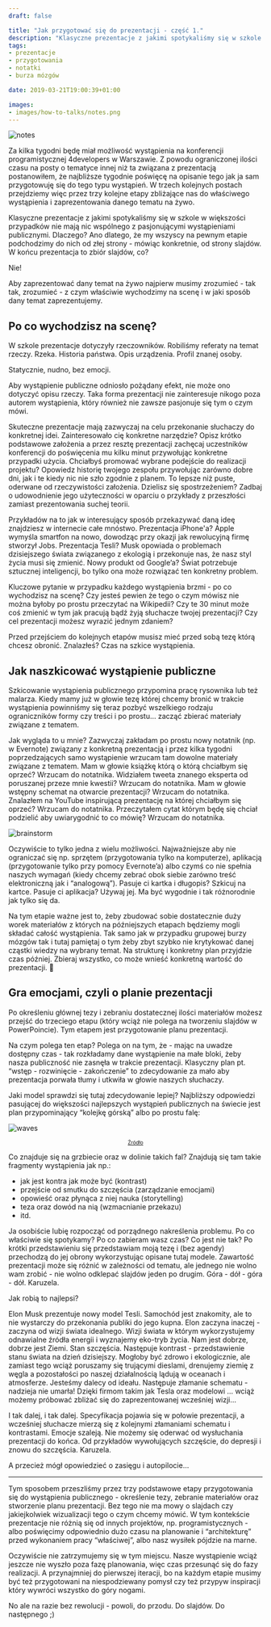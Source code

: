 ```yaml
---
draft: false

title: "Jak przygotować się do prezentacji - część 1."
description: "Klasyczne prezentacje z jakimi spotykaliśmy się w szkole w większości przypadków nie mają nic wspólnego z pasjonującymi wystąpieniami publicznymi. Jak więc robić to dobrze?"
tags: 
- prezentacje
- przygotowania
- notatki
- burza mózgów

date: 2019-03-21T19:00:39+01:00

images:
- images/how-to-talks/notes.png
---
```


![notes](/images/how-to-talks/notes.png)

Za kilka tygodni będę miał możliwość wystąpienia na konferencji programistycznej 4developers w Warszawie. Z powodu ograniczonej ilości czasu na posty o tematyce innej niż ta związana z prezentacją postanowiłem, że najbliższe tygodnie poświęcę na opisanie tego jak ja sam przygotowuję się do tego typu wystąpień. W trzech kolejnych postach przejdziemy więc przez trzy kolejne etapy zbliżające nas do właściwego wystąpienia i zaprezentowania danego tematu na żywo. 

Klasyczne prezentacje z jakimi spotykaliśmy się w szkole w większości przypadków nie mają nic wspólnego z pasjonującymi wystąpieniami publicznymi. Dlaczego? Ano dlatego, że my wszyscy na pewnym etapie podchodzimy do nich od złej strony - mówiąc konkretnie, od strony slajdów. W końcu prezentacja to zbiór slajdów, co?

Nie!

Aby zaprezentować dany temat na żywo najpierw musimy zrozumieć - tak tak, zrozumieć - z czym właściwie wychodzimy na scenę i w jaki sposób dany temat zaprezentujemy.

## Po co wychodzisz na scenę?

W szkole prezentacje dotyczyły rzeczowników. Robiliśmy referaty na temat rzeczy. Rzeka. Historia państwa. Opis urządzenia. Profil znanej osoby.

Statycznie, nudno, bez emocji.

Aby wystąpienie publiczne odniosło pożądany efekt, nie może ono dotyczyć opisu rzeczy. Taka forma prezentacji nie zainteresuje nikogo poza autorem wystąpienia, który również nie zawsze pasjonuje się tym o czym mówi.

Skuteczne prezentacje mają zazwyczaj na celu przekonanie słuchaczy do konkretnej idei. Zainteresowało cię konkretne narzędzie? Opisz krótko podstawowe założenia a przez resztę prezentacji zachęcaj uczestników konferencji do poświęcenia mu kilku minut przywołując konkretne przypadki użycia. Chciałbyś promować wybrane podejście do realizacji projektu? Opowiedz historię twojego zespołu przywołując zarówno dobre dni, jak i te kiedy nic nie szło zgodnie z planem. To lepsze niż puste, oderwane od rzeczywistości założenia. Dzielisz się spostrzeżeniem? Zadbaj o udowodnienie jego użyteczności w oparciu o przykłady z przeszłości zamiast prezentowania suchej teorii.

Przykładów na to jak w interesujący sposób przekazywać daną ideę znajdziesz w internecie całe mnóstwo. Prezentacja iPhone'a? Apple wymyśla smartfon na nowo, dowodząc przy okazji jak rewolucyjną firmę stworzył Jobs. Prezentacja Tesli? Musk opowiada o problemach dzisiejszego świata związanego z ekologią i przekonuje nas, że nasz styl życia musi się zmienić. Nowy produkt od Google’a? Świat potrzebuje sztucznej inteligencji, bo tylko ona może rozwiązać ten konkretny problem.

Kluczowe pytanie w przypadku każdego wystąpienia brzmi - po co wychodzisz na scenę? Czy jesteś pewien że tego o czym mówisz nie można byłoby po prostu przeczytać na Wikipedii? Czy te 30 minut może coś zmienić w tym jak pracują bądź żyją słuchacze twojej prezentacji? Czy cel prezentacji możesz wyrazić jednym zdaniem?

Przed przejściem do kolejnych etapów musisz mieć przed sobą tezę którą chcesz obronić. Znalazłeś? Czas na szkice wystąpienia.

## Jak naszkicować wystąpienie publiczne

Szkicowanie wystąpienia publicznego przypomina pracę rysownika lub też malarza. Kiedy mamy już w głowie tezę której chcemy bronić w trakcie wystąpienia powinniśmy się teraz pozbyć wszelkiego rodzaju ograniczników formy czy treści i po prostu… zacząć zbierać materiały związane z tematem. 

Jak wygląda to u mnie? Zazwyczaj zakładam po prostu nowy notatnik (np. w Evernote) związany z konkretną prezentacją i przez kilka tygodni poprzedzających samo wystąpienie wrzucam tam dowolne materiały związane z tematem. Mam w głowie książkę którą o którą chciałbym się oprzeć? Wrzucam do notatnika. Widziałem tweeta znanego eksperta od poruszanej przeze mnie kwestii? Wrzucam do notatnika. Mam w głowie wstępny schemat na otwarcie prezentacji? Wrzucam do notatnika. Znalazłem na YouTube inspirującą prezentację na której chciałbym się oprzeć? Wrzucam do notatnika. Przeczytałem cytat którym będę się chciał podzielić aby uwiarygodnić to co mówię? Wrzucam do notatnika.

![brainstorm](/images/how-to-talks/brainstorm.png)

Oczywiście to tylko jedna z wielu możliwości. Najważniejsze aby nie ograniczać się np. sprzętem (przygotowania tylko na komputerze), aplikacją (przygotowanie tylko przy pomocy Evernote’a) albo czymś co nie spełnia naszych wymagań (kiedy chcemy zebrać obok siebie zarówno treść elektroniczną jak i “analogową”). Pasuje ci kartka i długopis? Szkicuj na kartce. Pasuje ci aplikacja? Używaj jej. Ma być wygodnie i tak różnorodnie jak tylko się da.

Na tym etapie ważne jest to, żeby zbudować sobie dostatecznie duży worek materiałów z których na późniejszych etapach będziemy mogli składać całość wystąpienia. Tak samo jak w przypadku grupowej burzy mózgów tak i tutaj pamiętaj o tym żeby zbyt szybko nie krytykować danej cząstki wiedzy na wybrany temat. Na strukturę i konkretny plan przyjdzie czas później. Zbieraj wszystko, co może wnieść konkretną wartość do prezentacji.

## Gra emocjami, czyli o planie prezentacji

Po określeniu głównej tezy i zebraniu dostatecznej ilości materiałów możesz przejść do trzeciego etapu (który wciąż nie polega na tworzeniu slajdów w PowerPoincie). Tym etapem jest przygotowanie planu prezentacji.

Na czym polega ten etap? Polega on na tym, że - mając na uwadze dostępny czas - tak rozkładamy dane wystąpienie na małe bloki, żeby nasza publiczność nie zasnęła w trakcie prezentacji. Klasyczny plan pt. “wstęp - rozwinięcie - zakończenie” to zdecydowanie za mało aby prezentacja porwała tłumy i utkwiła w głowie naszych słuchaczy.

Jaki model sprawdzi się tutaj zdecydowanie lepiej? Najbliższy odpowiedzi pasującej do większości najlepszych wystąpień publicznych na świecie jest plan przypominający “kolejkę górską” albo po prostu falę:

![waves](/images/how-to-talks/waves-wiki.jpg)

<p style="text-align: center; font-size: 10px;"><a href="https://en.wikipedia.org/wiki/Crest_and_trough#/media/File:Crest_trough.svg">Źródło</a></p>

Co znajduje się na grzbiecie oraz w dolinie takich fal? Znajdują się tam takie fragmenty wystąpienia jak np.:

* jak jest kontra jak może być (kontrast)
* przejście od smutku do szczęścia (zarządzanie emocjami)
* opowieść oraz płynąca z niej nauka (storytelling)
* teza oraz dowód na nią (wzmacnianie przekazu)
* itd.

Ja osobiście lubię rozpocząć od porządnego nakreślenia problemu. Po co właściwie się spotykamy? Po co zabieram wasz czas? Co jest nie tak? Po krótki przedstawieniu się przedstawiam moją tezę i (bez agendy) przechodzą do jej obrony wykorzystując opisane tutaj modele. Zawartość prezentacji może się różnić w zależności od tematu, ale jednego nie wolno wam zrobić - nie wolno odklepać slajdów jeden po drugim. Góra - dół - góra - dół. Karuzela.

Jak robią to najlepsi?

Elon Musk prezentuje nowy model Tesli. Samochód jest znakomity, ale to nie wystarczy do przekonania publiki do jego kupna. Elon zaczyna inaczej - zaczyna od wizji świata idealnego. Wizji świata w którym wykorzystujemy odnawialne źródła energii i wyznajemy eko-tryb życia. Nam jest dobrze, dobrze jest Ziemi. Stan szczęścia. Następuje kontrast - przedstawienie stanu świata na dzień dzisiejszy. Mogłoby być zdrowo i ekologicznie, ale zamiast tego wciąż poruszamy się trującymi dieslami, drenujemy ziemię z węgla a pozostałości po naszej działalnością lądują w oceanach i atmosferze. Jesteśmy dalecy od ideału. Następuje złamanie schematu - nadzieja nie umarła! Dzięki firmom takim jak Tesla oraz modelowi … wciąż możemy próbować zbliżać się do zaprezentowanej wcześniej wizji…

I tak dalej, i tak dalej. Specyfikacja pojawia się w połowie prezentacji, a wcześniej słuchacze mierzą się z kolejnymi złamaniami schematu i kontrastami. Emocje szaleją. Nie możemy się oderwać od wysłuchania prezentacji do końca. Od przykładów wywołujących szczęście, do depresji i znowu do szczęścia. Karuzela.

A przecież mógł opowiedzieć o zasięgu i autopilocie…

---

Tym sposobem przeszliśmy przez trzy podstawowe etapy przygotowania się do wystąpienia publicznego - określenie tezy, zebranie materiałów oraz stworzenie planu prezentacji. Bez tego nie ma mowy o slajdach czy jakiejkolwiek wizualizacji tego o czym chcemy mówić. W tym kontekście prezentacje nie różnią się od innych projektów, np. programistycznych - albo poświęcimy odpowiednio dużo czasu na planowanie i “architekturę” przed wykonaniem pracy “właściwej”, albo nasz wysiłek pójdzie na marne.

Oczywiście nie zatrzymujemy się w tym miejscu. Nasze wystąpienie wciąż jeszcze nie wyszło poza fazę planowania, więc czas przesunąć się do fazy realizacji. A przynajmniej do pierwszej iteracji, bo na każdym etapie musimy być też przygotowani na niespodziewany pomysł czy też przypyw inspiracji który wywróci wszystko do góry nogami.

No ale na razie bez rewolucji - powoli, do przodu. Do slajdów. Do następnego ;)